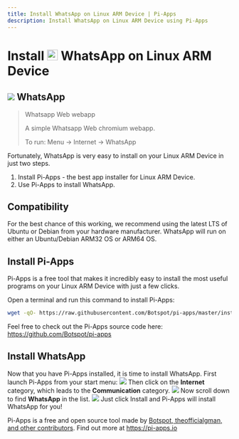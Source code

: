```yaml
---
title: Install WhatsApp on Linux ARM Device | Pi-Apps
description: Install WhatsApp on Linux ARM Device using Pi-Apps
---
```

<div class="simple-install-content content">

# Install <img src="/img/app-icons/WhatsApp/icon-64.png" height=24> WhatsApp on Linux ARM Device

## <img src="/img/app-icons/WhatsApp/icon-64.png"> WhatsApp
> Whatsapp Web webapp
> 
> A simple Whatsapp Web chromium webapp.
> 
> To run: Menu -> Internet -> WhatsApp

Fortunately, WhatsApp is very easy to install on your Linux ARM Device in just two steps.
1. Install Pi-Apps - the best app installer for Linux ARM Device.
2. Use Pi-Apps to install WhatsApp.
</div>
<div class="simple-install-content content">

## Compatibility
For the best chance of this working, we recommend using the latest LTS of Ubuntu or Debian from your hardware manufacturer.
WhatsApp will run on either an Ubuntu/Debian ARM32 OS or ARM64 OS.
</div>
<div class="simple-install-content content">

## Install Pi-Apps

Pi-Apps is a free tool that makes it incredibly easy to install the most useful programs on your Linux ARM Device with just a few clicks.

Open a terminal and run this command to install Pi-Apps:
```bash
wget -qO- https://raw.githubusercontent.com/Botspot/pi-apps/master/install | bash
```
Feel free to check out the Pi-Apps source code here: https://github.com/Botspot/pi-apps
</div>
<div class="simple-install-content content">

## Install WhatsApp

Now that you have Pi-Apps installed, it is time to install WhatsApp.
First launch Pi-Apps from your start menu:
<img src="/img/start-menu.png">
Then click on the <b>Internet</b> category, which leads to the <b>Communication</b> category.
<img src="/img/category-selections/Communication.png">
Now scroll down to find <b>WhatsApp</b> in the list.
<img src="/img/app-icons/WhatsApp/app-selection.png">
Just click Install and Pi-Apps will install WhatsApp for you!
</div>
<div class="simple-install-content content">

Pi-Apps is a free and open source tool made by [Botspot, theofficialgman, and other contributors](/about/#contributors). Find out more at https://pi-apps.io
</div>
